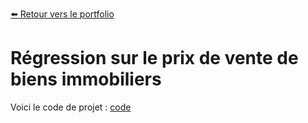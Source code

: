 [:arrow_left: Retour vers le portfolio](https://github.com/ThibaultLanthiez/Portfolio)

# Régression sur le prix de vente de biens immobiliers

Voici le code de projet : [code](https://github.com/ThibaultLanthiez/Regression-prix-vente-biens-immobiliers/blob/main/R%C3%A9gression%20prix%20de%20vente%20biens%20immobiliers.ipynb)
